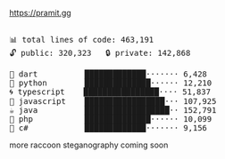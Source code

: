 <!--
**pmazumder3927/pmazumder3927** is a ✨ _special_ ✨ repository because its `README.md` (this file) appears on your GitHub profile.

Here are some ideas to get you started:

- 🔭 I’m currently working on ...
- 🌱 I’m currently learning ...
- 👯 I’m looking to collaborate on ...
- 🤔 I’m looking for help with ...
- 💬 Ask me about ...
- 📫 How to reach me: ...
- 😄 Pronouns: ...
- ⚡ Fun fact: ...
-->
https://pramit.gg
 <!-- LANGUAGES BREAKDOWN START -->
<pre><code style="font-family: monospace; font-size: 14px;">
📊 total lines of code: 463,191
🔓 public: 320,323   🔒 private: 142,868

🎯 dart          █████████████······· 6,428
🐍 python        ██████████████······ 12,210
🌀 typescript    ████████████████···· 51,837
💛 javascript    █████████████████··· 107,925
☕ java          ██████████████████·· 152,791
🐘 php           ██████████████······ 10,099
🔧 c#            █████████████······· 9,156
</code></pre>
 <!-- LANGUAGES BREAKDOWN END -->
more raccoon steganography coming soon
